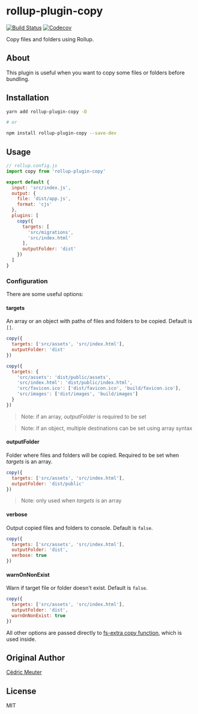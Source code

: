 # rollup-plugin-copy

[![Build Status](https://travis-ci.org/vladshcherbin/rollup-plugin-copy.svg?branch=master)](https://travis-ci.org/vladshcherbin/rollup-plugin-copy)
[![Codecov](https://codecov.io/gh/vladshcherbin/rollup-plugin-copy/branch/master/graph/badge.svg)](https://codecov.io/gh/vladshcherbin/rollup-plugin-copy)

Copy files and folders using Rollup.

## About

This plugin is useful when you want to copy some files or folders before bundling.

## Installation

```bash
yarn add rollup-plugin-copy -D

# or

npm install rollup-plugin-copy --save-dev
```

## Usage

```js
// rollup.config.js
import copy from 'rollup-plugin-copy'

export default {
  input: 'src/index.js',
  output: {
    file: 'dist/app.js',
    format: 'cjs'
  },
  plugins: [
    copy({
      targets: [
        'src/migrations',
        'src/index.html'
      ],
      outputFolder: 'dist'
    })
  ]
}
```

### Configuration

There are some useful options:

#### targets

An array or an object with paths of files and folders to be copied. Default is `[]`.

```js
copy({
  targets: ['src/assets', 'src/index.html'],
  outputFolder: 'dist'
})

copy({
  targets: {
    'src/assets': 'dist/public/assets',
    'src/index.html': 'dist/public/index.html',
    'src/favicon.ico': ['dist/favicon.ico', 'build/favicon.ico'],
    'src/images': ['dist/images', 'build/images']
  }
})
```

> Note: if an array, *outputFolder* is required to be set

> Note: if an object, multiple destinations can be set using array syntax

#### outputFolder

Folder where files and folders will be copied. Required to be set when *targets* is an array.

```js
copy({
  targets: ['src/assets', 'src/index.html'],
  outputFolder: 'dist/public'
})
```

> Note: only used when *targets* is an array

#### verbose

Output copied files and folders to console. Default is `false`.

```js
copy({
  targets: ['src/assets', 'src/index.html'],
  outputFolder: 'dist',
  verbose: true
})
```

#### warnOnNonExist

Warn if target file or folder doesn't exist. Default is `false`.

```js
copy({
  targets: ['src/assets', 'src/index.html'],
  outputFolder: 'dist',
  warnOnNonExist: true
})
```

All other options are passed directly to [fs-extra copy function](https://github.com/jprichardson/node-fs-extra/blob/7.0.0/docs/copy.md), which is used inside.

## Original Author

[Cédric Meuter](https://github.com/meuter)

## License

MIT
